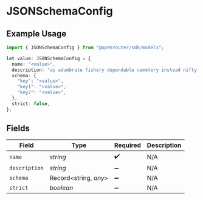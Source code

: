 # JSONSchemaConfig

## Example Usage

```typescript
import { JSONSchemaConfig } from "@openrouter/sdk/models";

let value: JSONSchemaConfig = {
  name: "<value>",
  description: "as adumbrate fishery dependable cemetery instead nifty ah rule",
  schema: {
    "key": "<value>",
    "key1": "<value>",
    "key2": "<value>",
  },
  strict: false,
};
```

## Fields

| Field                 | Type                  | Required              | Description           |
| --------------------- | --------------------- | --------------------- | --------------------- |
| `name`                | *string*              | :heavy_check_mark:    | N/A                   |
| `description`         | *string*              | :heavy_minus_sign:    | N/A                   |
| `schema`              | Record<string, *any*> | :heavy_minus_sign:    | N/A                   |
| `strict`              | *boolean*             | :heavy_minus_sign:    | N/A                   |